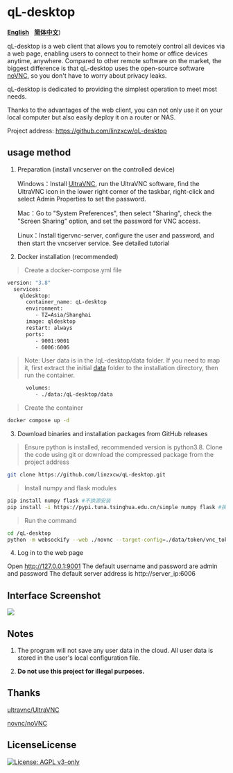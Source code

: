 # qL-desktop

[**English**](https://github.com/linzxcw/qL-desktop/blob/main/README.md)&nbsp;&nbsp;&nbsp;[**简体中文**](https://github.com/linzxcw/qL-desktop/blob/main/README_zh.md))

qL-desktop is a web client that allows you to remotely control all devices via a web page, enabling users to connect to their home or office devices anytime, anywhere. Compared to other remote software on the market, the biggest difference is that qL-desktop uses the open-source software [noVNC](https://github.com/novnc/noVNC), so you don't have to worry about privacy leaks.


qL-desktop is dedicated to providing the simplest operation to meet most needs.

Thanks to the advantages of the web client, you can not only use it on your local computer but also easily deploy it on a router or NAS.

Project address: https://github.com/linzxcw/qL-desktop


## usage method

1. Preparation (install vncserver on the controlled device)
   
    Windows：Install [UltraVNC](https://github.com/ultravnc/UltraVNC), run the UltraVNC software, find the UltraVNC icon in the lower right corner of the taskbar, right-click and select Admin Properties to set the password.

    Mac：Go to "System Preferences", then select "Sharing", check the "Screen Sharing" option, and set the password for VNC access.

    Linux：Install tigervnc-server, configure the user and password, and then start the vncserver service. See detailed tutorial
	      
3. Docker installation (recommended)

>Create a docker-compose.yml file
```bash
version: "3.8"
  services:
    qldesktop:
      container_name: qL-desktop
      environment:
         - TZ=Asia/Shanghai
      image: qldesktop
      restart: always
      ports:
         - 9001:9001
         - 6006:6006
```
   
   >Note: User data is in the /qL-desktop/data folder. If you need to map it, first extract the initial [data](https://github.com/linzxcw/qL-desktop/releases/tag/v1.0.1/data.zip) folder to the installation directory, then run the container.
```bash   
      volumes:
         - ./data:/qL-desktop/data   
```
  
  >Create the container
```bash
docker compose up -d
```

3. Download binaries and installation packages from GitHub releases

>Ensure python is installed, recommended version is python3.8. Clone the code using git or download the compressed package from the project address
```bash
git clone https://github.com/linzxcw/qL-desktop.git
```
   
   >Install numpy and flask modules
```bash   
pip install numpy flask #不换源安装
pip install -i https://pypi.tuna.tsinghua.edu.cn/simple numpy flask #换国内源安装
```

   >Run the command
```bash   
cd /qL-desktop
python -m websockify --web ./novnc --target-config=./data/token/vnc_tokens.conf 9001 & python app.py
```

4. Log in to the web page

  Open http://127.0.0.1:9001
  The default username and password are admin and password
  The default server address is http://server_ip:6006



## Interface Screenshot

<img src="https://s2.loli.net/2024/10/01/nHivCNbOTyE6omY.png" border="0">


## Notes

1. The program will not save any user data in the cloud. All user data is stored in the user's local configuration file.

2. **Do not use this project for illegal purposes.**

## Thanks

[ultravnc/UltraVNC](https://github.com/ultravnc/UltraVNC)

[novnc/noVNC](https://github.com/novnc/noVNC)


## LicenseLicense

[![License: AGPL v3-only](https://img.shields.io/badge/License-AGPL%20v3-blue.svg)](https://www.gnu.org/licenses/agpl-3.0)
